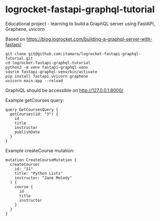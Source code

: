 # logrocket-fastapi-graphql-tutorial

Educational project - learning to build a GraphQL server using FastAPI, Graphene, uvicorn

Based on https://blog.logrocket.com/building-a-graphql-server-with-fastapi/

```
git clone git@github.com:itamaro/logrocket-fastapi-graphql-tutorial.git
cd logrocket-fastapi-graphql-tutorial
python3 -m venv fastapi-graphql-venv
source fastapi-graphql-venv/bin/activate
pip install fastapi uvicorn graphene
uvicorn main:app --reload
```

GraphiQL should be accessible on http://127.0.0.1:8000/

Example getCourses query:

```
query GetCoursesQuery {
  getCourses(id: "3") {
    id
    title
    instructor
    publishDate
  }
}
```

Example createCourse mutation:

```
mutation CreateCourseMutation {
  createCourse(
    id: "11"
    title: "Python Lists"
    instructor: "Jane Melody"
  ) {
    course {
      id
      title
      instructor
    }
  }
}
```

